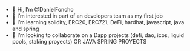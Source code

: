 - 👋 Hi, I’m @DanielFoncho
- 👀 I’m interested in  part of an developers team as my first job
- 🌱 I’m  learning solidity, ERC20, ERC721, DeFi, hardhat, javascript, java and spring
- 💞️ I’m looking to collaborate on a Dapp projects (defi, dao, icos, liquid pools, staking proyects) OR JAVA SPRING PROYECTS


